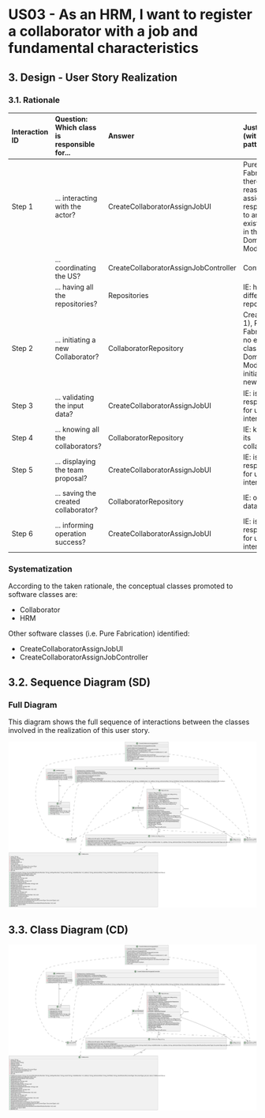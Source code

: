 # US03 - As an HRM, I want to register a collaborator with a job and fundamental characteristics

## 3. Design - User Story Realization

### 3.1. Rationale 

| Interaction ID | Question: Which class is responsible for... | Answer                                 | Justification (with patterns)                                                                                 |
|:---------------|:--------------------------------------------|:---------------------------------------|:--------------------------------------------------------------------------------------------------------------|
| Step 1         | ... interacting with the actor?             | CreateCollaboratorAssignJobUI          | Pure Fabrication: there is no reason to assign this responsibility to any existing class in the Domain Model. |
|                | ... coordinating the US?                    | CreateCollaboratorAssignJobController  | Controller                                                                                                    |
|                | ... having all the repositories?            | Repositories                           | IE: has all the different repositories.                                                                       |
| Step 2         | ... initiating a new Collaborator?          | CollaboratorRepository                 | Creator (Rule 1), Pure Fabrication: no existing class in Domain Model can initialize a new Team.              |
| Step 3         | ... validating the input data?              | CreateCollaboratorAssignJobUI          | IE: is responsible for user interaction.                                                                      |
| Step 4         | ... knowing all the collaborators?          | CollaboratorRepository                 | IE: knows all its collaborators.                                                                              |
| Step 5         | ... displaying the team proposal?           | CreateCollaboratorAssignJobUI          | IE: is responsible for user interaction.                                                                      |
|                | ... saving the created collaborator?        | CollaboratorRepository                 | IE: owns its data.                                                                                            |
| Step 6         | ... informing operation success?            | CreateCollaboratorAssignJobUI          | IE: is responsible for user interaction.                                                                      |

### Systematization ##

According to the taken rationale, the conceptual classes promoted to software classes are:

* Collaborator
* HRM

Other software classes (i.e. Pure Fabrication) identified:

* CreateCollaboratorAssignJobUI
* CreateCollaboratorAssignJobController


## 3.2. Sequence Diagram (SD)

### Full Diagram

This diagram shows the full sequence of interactions between the classes involved in the realization of this user story.

![Sequence Diagram - Full](svg/us26-class-diagram.svg)


## 3.3. Class Diagram (CD)

![Class Diagram](svg/us26-class-diagram.svg)